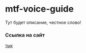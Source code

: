# mtf-voice-guide

Тут будет описание, честное слово!

### Ссылка на сайт

[тык](https://aalx0451.github.io/mtf-voice-guide/)